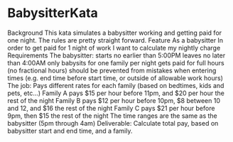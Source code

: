 # BabysitterKata
Background
This kata simulates a babysitter working and getting paid for one night. The rules are pretty straight forward.
Feature
As a babysitter
In order to get paid for 1 night of work
I want to calculate my nightly charge
Requirements
The babysitter:
starts no earlier than 5:00PM
leaves no later than 4:00AM
only babysits for one family per night
gets paid for full hours (no fractional hours)
should be prevented from mistakes when entering times (e.g. end time before start time, or outside of allowable work hours)
The job:
Pays different rates for each family (based on bedtimes, kids and pets, etc...)
Family A pays $15 per hour before 11pm, and $20 per hour the rest of the night
Family B pays $12 per hour before 10pm, $8 between 10 and 12, and $16 the rest of the night
Family C pays $21 per hour before 9pm, then $15 the rest of the night
The time ranges are the same as the babysitter (5pm through 4am)
Deliverable:
Calculate total pay, based on babysitter start and end time, and a family.
